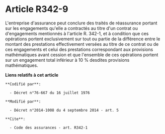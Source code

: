 # Article R342-9

L'entreprise d'assurance peut conclure des traités de réassurance portant sur les engagements qu'elle a contractés au titre
d'un contrat ou d'engagements mentionnés à l'article R. 342-1, et à condition que ces opérations portent exclusivement sur
tout ou partie de la différence entre le montant des prestations effectivement versées au titre de ce contrat ou de ces
engagements et celui des prestations correspondant aux provisions mathématiques avant cession et que l'ensemble de ces
opérations portent sur un engagement total inférieur à 10 % desdites provisions mathématiques.

**Liens relatifs à cet article**

	**Codifié par**:

	  - Décret n°76-667 du 16 juillet 1976

	**Modifié par**:

	  - Décret n°2014-1008 du 4 septembre 2014 - art. 5

	**Cite**:

	  - Code des assurances - art. R342-1
